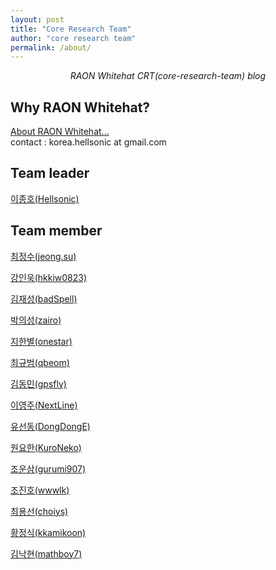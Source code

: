 ```yaml
---
layout: post
title: "Core Research Team"
author: "core research team"
permalink: /about/
---
```


<center><i>RAON Whitehat CRT(core-research-team) blog</i></center>

## Why RAON Whitehat?

[About RAON Whitehat...](https://www.whitehat.co.kr/ko/)
<br>contact : korea.hellsonic at gmail.com

## Team leader
[이종호(Hellsonic)](https://blog.hellsonic.kr/)

## Team member
[최정수(jeong.su)](https://tblog.jeong.su/category/Profile)

[강인욱(hkkiw0823)](https://github.com/hkkiw0823/hkkiw0823.github.io)

[김재성(badSpell)](mailto:public4d@gmail.com)

[박의성(zairo)](https://zairo.tistory.com/)

[지한별(onestar)](https://tblog.jeong.su/category/Profile)

[최규범(qbeom)](mailto:kbchoi@raoncorp.com)

[김동민(gpsfly)](https://blog.int80.kr)

[이영주(NextLine)](https://lordofpwn.kr/about/)

[유선동(DongDongE)](https://blog.d0ngd0nge.xyz)

[원요한(KuroNeko)](https://nekoplu5.tistory.com)

[조운삼(gurumi907)](https://tblog.jeong.su/category/Profile)

[조진호(wwwlk)](mailto:jhjo@raoncorp.com)

[최용선(choiys)](https://blog.choiys.kr)

[황정식(kkamikoon)](https://kkamikoon.tistory.com)

[김낙현(mathboy7)](https://blog.naver.com/mathboy7)
